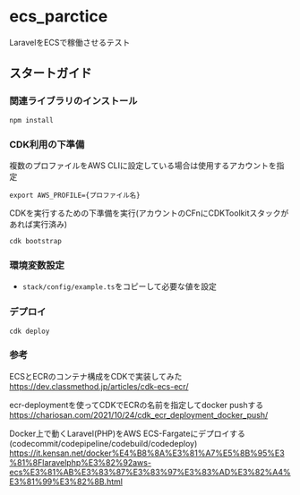 # ecs_parctice
LaravelをECSで稼働させるテスト

## スタートガイド
### 関連ライブラリのインストール
```
npm install
```

### CDK利用の下準備
複数のプロファイルをAWS CLIに設定している場合は使用するアカウントを指定
```
export AWS_PROFILE={プロファイル名}
```
CDKを実行するための下準備を実行(アカウントのCFnにCDKToolkitスタックがあれば実行済み)
```
cdk bootstrap
```

### 環境変数設定
- `stack/config/example.ts`をコピーして必要な値を設定

### デプロイ
```
cdk deploy
```

### 参考
ECSとECRのコンテナ構成をCDKで実装してみた
https://dev.classmethod.jp/articles/cdk-ecs-ecr/

ecr-deploymentを使ってCDKでECRの名前を指定してdocker pushする
https://chariosan.com/2021/10/24/cdk_ecr_deployment_docker_push/

Docker上で動くLaravel(PHP)をAWS ECS-Fargateにデプロイする(codecommit/codepipeline/codebuild/codedeploy)
https://it.kensan.net/docker%E4%B8%8A%E3%81%A7%E5%8B%95%E3%81%8Flaravelphp%E3%82%92aws-ecs%E3%81%AB%E3%83%87%E3%83%97%E3%83%AD%E3%82%A4%E3%81%99%E3%82%8B.html